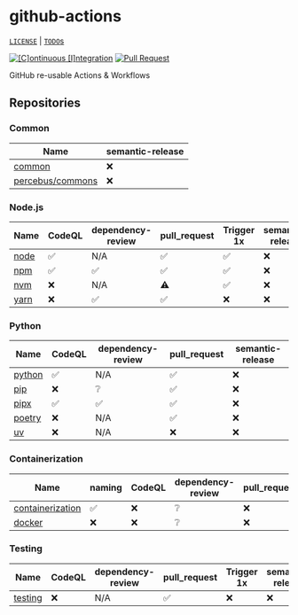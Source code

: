 # github-actions

[`LICENSE`](./LICENSE.md) | [`TODO`s](./TODO.md)

[![[C]ontinuous [I]ntegration](https://github.com/percebus/github-actions/actions/workflows/always.yml/badge.svg)](https://github.com/percebus/github-actions/actions/workflows/always.yml) [![Pull Request](https://github.com/percebus/github-actions/actions/workflows/pull_request.yml/badge.svg?event=pull_request)](https://github.com/percebus/github-actions/actions/workflows/pull_request.yml)

GitHub re-usable Actions &amp; Workflows

## Repositories

### Common

| Name                                                        | semantic-release |
| ----------------------------------------------------------- | ---------------- |
| [common](https://github.com/percebus/github-actions-common) | ❌               |
| [percebus/commons](https://github.com/percebus/commons)     | ❌               |

### Node.js

| Name                                                    | CodeQL | dependency-review | pull_request | Trigger 1x | semantic-release |
| ------------------------------------------------------- | ------ | ----------------- | ------------ | ---------- | ---------------- |
| [node](https://github.com/percebus/github-actions-node) | ✅     | N/A               | ✅           | ✅         | ❌               |
| [npm](https://github.com/percebus/github-actions-npm)   | ✅     | ✅                | ✅           | ✅         | ❌               |
| [nvm](https://github.com/percebus/github-actions-nvm)   | ❌     | N/A               | ⚠️           | ✅         | ❌               |
| [yarn](https://github.com/percebus/github-actions-yarn) | ❌     | ✅                | ✅           | ❌         | ❌               |

### Python

| Name                                                        | CodeQL | dependency-review | pull_request | semantic-release |
| ----------------------------------------------------------- | ------ | ----------------- | ------------ | ---------------- |
| [python](https://github.com/percebus/github-actions-python) | ✅     | N/A               | ✅           | ❌               |
| [pip](https://github.com/percebus/github-actions-pip)       | ❌     | ❔                | ✅           | ❌               |
| [pipx](https://github.com/percebus/github-actions-pipx)     | ✅     | ✅                | ✅           | ❌               |
| [poetry](https://github.com/percebus/github-actions-poetry) | ❌     | N/A               | ✅           | ❌               |
| [uv](https://github.com/percebus/github-actions-uv)         | ❌     | N/A               | ❌           | ❌               |

### Containerization

| Name                                                                            | naming | CodeQL | dependency-review | pull_request | Trigger 1x | semantic-release |
| ------------------------------------------------------------------------------- | ------ | ------ | ----------------- | ------------ | ---------- | ---------------- |
| [containerization](https://github.com/percebus/github-actions-containerization) | ✅     | ❌     | ❔                | ❌           | ❌         | ❌               |
| [docker](https://github.com/percebus/github-actions-docker)                     | ❌     | ❌     | ❔                | ❌           | ❌         | ❌               |

### Testing

| Name                                                          | CodeQL | dependency-review | pull_request | Trigger 1x | semantic-release |
| ------------------------------------------------------------- | ------ | ----------------- | ------------ | ---------- | ---------------- |
| [testing](https://github.com/percebus/github-actions-testing) | ❌     | N/A               | ✅           | ❌         | ❌               |
